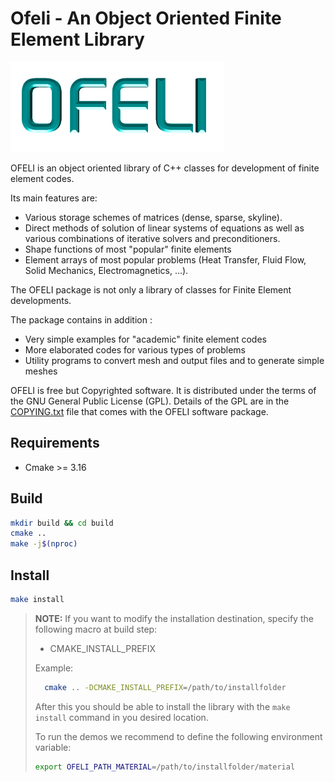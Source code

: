 # Ofeli - An Object Oriented Finite Element Library
![](doc/logo.png)

OFELI is an object oriented library of C++ classes for development of finite element codes.

Its main features are:
* Various storage schemes of matrices (dense, sparse, skyline).
* Direct methods of solution of linear systems of equations as well as
  various combinations of iterative solvers and preconditioners.
* Shape functions of most "popular" finite elements
* Element arrays of most popular problems (Heat Transfer, Fluid Flow, Solid
  Mechanics, Electromagnetics, ...).

The OFELI package is not only a library of classes for Finite Element developments.

The package contains in addition :
* Very simple examples for "academic" finite element codes
* More elaborated codes for various types of problems
* Utility programs to convert mesh and output files and to generate simple meshes

OFELI is free but Copyrighted software. It is distributed under the
terms of the GNU General Public License (GPL). Details of the GPL are in
the [COPYING.txt](https://github.com/rtouzani/ofeli/blob/master/COPYING) file that comes with the OFELI software package.

## Requirements
- Cmake >= 3.16

## Build
```bash
mkdir build && cd build
cmake ..
make -j$(nproc)
```

## Install
```bash
make install
```

> **NOTE:**  If you want to modify the installation destination, specify the following macro at build step:
>
> - CMAKE_INSTALL_PREFIX
>
>
> Example: 
>```bash
>   cmake .. -DCMAKE_INSTALL_PREFIX=/path/to/installfolder 
>```
>After this you should be able to install the library with the `make install` command in you desired location.
> 
> To run the demos we recommend to define the following environment variable: 
>```bash
>export OFELI_PATH_MATERIAL=/path/to/installfolder/material
>```
>


